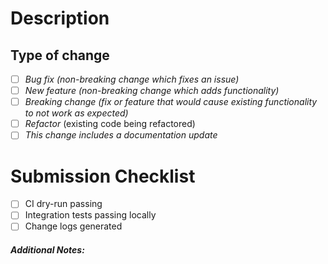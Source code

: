 # Description
<!-- Briefly describe noteworthy details -->

## Type of change

- [ ] *Bug fix (non-breaking change which fixes an issue)*
- [ ] *New feature (non-breaking change which adds functionality)*
- [ ] *Breaking change (fix or feature that would cause existing functionality to not work as expected)*
- [ ] *Refactor* (existing code being refactored)
- [ ] *This change includes a documentation update*

# Submission Checklist

- [ ] CI dry-run passing
- [ ] Integration tests passing locally
- [ ] Change logs generated 

<!-- Refer to the development getting started doc to learn more source/docs/development/quickstart.md -->

##### Additional Notes:
<!-- Any additional information that you think would be helpful when reviewing this PR.-->
